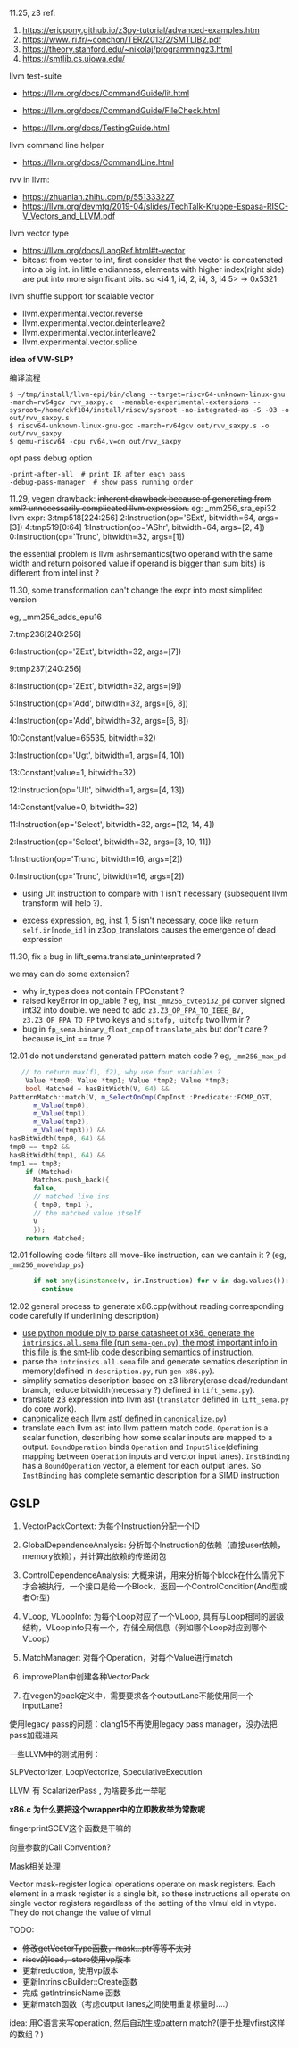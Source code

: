 11.25, z3 ref:

1. https://ericpony.github.io/z3py-tutorial/advanced-examples.htm
2. https://www.lri.fr/~conchon/TER/2013/2/SMTLIB2.pdf
3. https://theory.stanford.edu/~nikolaj/programmingz3.html
4. https://smtlib.cs.uiowa.edu/

llvm test-suite

* https://llvm.org/docs/CommandGuide/lit.html

* https://llvm.org/docs/CommandGuide/FileCheck.html
* https://llvm.org/docs/TestingGuide.html

llvm command line helper

* https://llvm.org/docs/CommandLine.html

rvv in llvm:

* https://zhuanlan.zhihu.com/p/551333227
* https://llvm.org/devmtg/2019-04/slides/TechTalk-Kruppe-Espasa-RISC-V_Vectors_and_LLVM.pdf

llvm vector type

* https://llvm.org/docs/LangRef.html#t-vector
* bitcast from vector to int, first consider that the vector is concatenated into a big int. in little endianness, elements with higher index(right side) are put into more significant bits. so \<i4 1, i4, 2, i4, 3, i4 5\> -> 0x5321

llvm shuffle support for scalable vector

* llvm.experimental.vector.reverse
* llvm.experimental.vector.deinterleave2
* llvm.experimental.vector.interleave2
* llvm.experimental.vector.splice

**idea of VW-SLP?**

编译流程

```shel
$ ~/tmp/install/llvm-epi/bin/clang --target=riscv64-unknown-linux-gnu -march=rv64gcv rvv_saxpy.c  -menable-experimental-extensions --sysroot=/home/ckf104/install/riscv/sysroot -no-integrated-as -S -O3 -o out/rvv_saxpy.s
$ riscv64-unknown-linux-gnu-gcc -march=rv64gcv out/rvv_saxpy.s -o out/rvv_saxpy
$ qemu-riscv64 -cpu rv64,v=on out/rvv_saxpy
```

opt pass debug option

```shell
-print-after-all  # print IR after each pass
-debug-pass-manager  # show pass running order
```



11.29, vegen drawback:
~~inherent drawback because of generating from xml? unnecessarily complicated llvm expression.~~
eg: _mm256_sra_epi32
llvm expr:
3:tmp518[224:256]
2:Instruction(op='SExt', bitwidth=64, args=[3])
4:tmp519[0:64]
1:Instruction(op='AShr', bitwidth=64, args=[2, 4])
0:Instruction(op='Trunc', bitwidth=32, args=[1])

the essential problem is llvm `ashr`semantics(two operand with the same width and return poisoned value if operand is bigger than sum bits) is different from intel inst ?



11.30, some transformation can't change the expr into most simplifed version

eg, _mm256_adds_epu16

7:tmp236[240:256]

6:Instruction(op='ZExt', bitwidth=32, args=[7])

9:tmp237[240:256]

8:Instruction(op='ZExt', bitwidth=32, args=[9])

5:Instruction(op='Add', bitwidth=32, args=[6, 8])

4:Instruction(op='Add', bitwidth=32, args=[6, 8])

10:Constant(value=65535, bitwidth=32)

3:Instruction(op='Ugt', bitwidth=1, args=[4, 10])

13:Constant(value=1, bitwidth=32)

12:Instruction(op='Ult', bitwidth=1, args=[4, 13])

14:Constant(value=0, bitwidth=32)

11:Instruction(op='Select', bitwidth=32, args=[12, 14, 4])

2:Instruction(op='Select', bitwidth=32, args=[3, 10, 11])

1:Instruction(op='Trunc', bitwidth=16, args=[2])

0:Instruction(op='Trunc', bitwidth=16, args=[2])

* using Ult instruction to compare with 1 isn't necessary (subsequent llvm transform will help ?).

* excess expression, eg, inst 1, 5 isn't necessary, code like `return self.ir[node_id]` in z3op_translators causes the emergence of dead expression 



11.30, fix a bug in lift_sema.translate_uninterpreted ? 

we may can do some extension?

* why ir_types does not contain FPConstant ?
* raised keyError in op_table ? eg, inst `_mm256_cvtepi32_pd` conver signed int32 into double. we need to add `z3.Z3_OP_FPA_TO_IEEE_BV, z3.Z3_OP_FPA_TO_FP` two keys and `sitofp, uitofp` two llvm ir ?
* bug in `fp_sema.binary_float_cmp` of `translate_abs` but don't care ? because is_int == true ?



12.01 do not understand generated pattern match code ? eg, `_mm256_max_pd`

```cpp	
   // to return max(f1, f2), why use four variables ? 
	Value *tmp0; Value *tmp1; Value *tmp2; Value *tmp3;
    bool Matched = hasBitWidth(V, 64) &&
PatternMatch::match(V, m_SelectOnCmp(CmpInst::Predicate::FCMP_OGT,
      m_Value(tmp0),
      m_Value(tmp1),
      m_Value(tmp2),
      m_Value(tmp3))) &&
hasBitWidth(tmp0, 64) &&
tmp0 == tmp2 &&
hasBitWidth(tmp1, 64) &&
tmp1 == tmp3;
    if (Matched)
      Matches.push_back({
      false,
      // matched live ins
      { tmp0, tmp1 },
      // the matched value itself
      V
      });
    return Matched;
```

12.01 following code filters all move-like instruction, can we cantain it ? (eg, `_mm256_movehdup_ps`)

```python
      if not any(isinstance(v, ir.Instruction) for v in dag.values()):
        continue
```



12.02  general process to generate x86.cpp(without reading corresponding code carefully if  underlining description)

* <u>use python module ply to  parse datasheet of x86, generate the `intrinsics.all.sema` file (run `sema-gen.py`), the most important info in this file is the smt-lib code describing semantics of instruction.</u>
* parse the `intrinsics.all.sema` file and generate sematics description in memory(defined in `description.py`, run `gen-x86.py`).
* simplify sematics description based on z3 library(erase dead/redundant branch, reduce bitwidth(necessary ?) defined in `lift_sema.py`).
* translate z3 expression into llvm ast (`translator` defined in `lift_sema.py` do core work). 
* <u>canonicalize each llvm ast( defined in `canonicalize.py`)</u>
* translate each llvm ast into llvm pattern match code. `Operation` is a scalar function, describing how some scalar inputs are mapped to a output. `BoundOperation`  binds `Operation` and `InputSlice`(defining mapping between `Operation` inputs and verctor input lanes). `InstBinding` has a `BoundOperation` vector, a element for each output lanes. So `InstBinding` has complete semantic description for a SIMD instruction



## GSLP

1. VectorPackContext: 为每个Instruction分配一个ID

2. GlobalDependenceAnalysis: 分析每个Instruction的依赖（直接user依赖，memory依赖），并计算出依赖的传递闭包

3. ControlDependenceAnalysis: 大概来讲，用来分析每个block在什么情况下才会被执行，一个接口是给一个Block，返回一个ControlCondition(And型或者Or型)

4. VLoop, VLoopInfo: 为每个Loop对应了一个VLoop, 具有与Loop相同的层级结构，VLoopInfo只有一个，存储全局信息（例如哪个Loop对应到哪个VLoop）

5. MatchManager: 对每个Operation，对每个Value进行match

   

6. improvePlan中创建各种VectorPack
7. 在vegen的pack定义中，需要要求各个outputLane不能使用同一个inputLane?

使用legacy pass的问题：clang15不再使用legacy pass manager，没办法把pass加载进来

一些LLVM中的测试用例：

SLPVectorizer, LoopVectorize, SpeculativeExecution

LLVM 有 ScalarizerPass , 为啥要多此一举呢

**x86.c 为什么要把这个wrapper中的立即数枚举为常数呢**

fingerprintSCEV这个函数是干嘛的



向量参数的Call Convention?

Mask相关处理

 Vector mask-register logical operations operate on mask registers. Each element in a mask register is a single bit, so these instructions all operate on single vector registers regardless of the setting of the vlmul eld in vtype. They do not change the value of vlmul

TODO:

* ~~修改getVectorType函数，mask...ptr等等不太对~~
* ~~riscv的load，store使用vp版本~~
* 更新reduction, 使用vp版本
* 更新IntrinsicBuilder::Create函数
* 完成 getIntrinsicName 函数
* 更新match函数（考虑output lanes之间使用重复标量时....）



idea: 用C语言来写operation, 然后自动生成pattern match?(便于处理vfirst这样的数组？)

